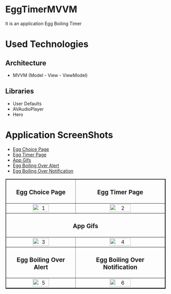 # EggTimerMVVM
It is an application Egg Boiling Timer

# Used Technologies
## Architecture
- MVVM (Model - View - ViewModel)

## Libraries
- User Defaults
- AVAudioPlayer
- Hero

# Application ScreenShots
- [Egg Choice Page](#egg-choice-page)
- [Egg Timer Page](#egg-timer-page)
- [App Gifs](#app-gifs)
- [Egg Boiling Over Alert](#egg-boiling-over-alert)
- [Egg Boiling Over Notification](#egg-boiling-over-notification)

<table border=2>
  <tr align=center>
    <td><h3>Egg Choice Page</h3></td><td><h3>Egg Timer Page</h3>
  </tr>
  <tr align=center>
    <td><img src="https://user-images.githubusercontent.com/34661162/187028190-e0f3045e-202a-4925-b3e2-a352805647f8.png" alt="1" width=50%></td>
    <td><img src="https://user-images.githubusercontent.com/34661162/187028199-dcaa07f0-2e07-42f2-a295-75c12756389d.png" alt="2" width=50%></td>
  </tr>
  <tr align=center>
    <td colspan=2><h3>App Gifs</h3></td>
  </tr>
  <tr align=center>
    <td><img src="https://user-images.githubusercontent.com/34661162/187027892-00483f2f-a13e-45cd-a55b-2b6530c12761.gif" alt="3" width=50%></td>
    <td><img src="https://user-images.githubusercontent.com/34661162/187027888-408ca4f9-8b92-4a07-b5df-1fe49b6816b8.gif" alt="4" width=50%></td>
  </tr>
  <tr align=center>
    <td><h3>Egg Boiling Over Alert</h3></td><td><h3>Egg Boiling Over Notification</h3></td>
  </tr>
  <tr align=center>
    <td><img src="https://user-images.githubusercontent.com/34661162/187027176-9a1a8b97-0ecc-49ad-b870-93e1ab9d8e90.png" alt="5" width=50%></td>
    <td><img src="https://user-images.githubusercontent.com/34661162/187027178-2b7de80b-aa4a-466b-919a-5ef80eb950f8.png" alt="6" width=50%></td>
  </tr>
</table>
